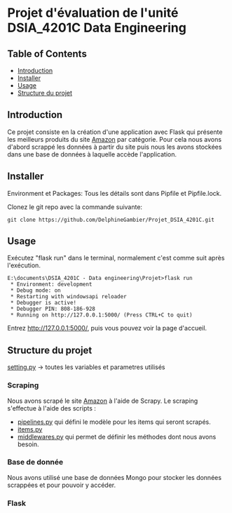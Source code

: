 # Projet d'évaluation de l'unité DSIA_4201C Data Engineering 

## Table of Contents

- [Introduction](#introduction)
- [Installer](#installer)
- [Usage](#usage)
- [Structure du projet](#structure-du-projet)

## Introduction 

Ce projet consiste en la création d'une application avec Flask qui présente les meilleurs produits du site [Amazon](http://www.amazon.com) par catégorie. Pour cela nous avons d'abord scrappé les données à partir du site puis nous les avons stockées dans une base de données à laquelle accède l'application.

## Installer

Environment et Packages: Tous les détails sont dans Pipfile et Pipfile.lock.

Clonez le git repo avec la commande suivante:

```
git clone https://github.com/DelphineGambier/Projet_DSIA_4201C.git
```

## Usage

Exécutez "flask run" dans le terminal, normalement c'est comme suit après l'exécution.

```
E:\documents\DSIA_4201C - Data engineering\Projet>flask run
 * Environment: development
 * Debug mode: on
 * Restarting with windowsapi reloader
 * Debugger is active!
 * Debugger PIN: 808-186-928
 * Running on http://127.0.0.1:5000/ (Press CTRL+C to quit)

```
Entrez http://127.0.0.1:5000/, puis vous pouvez voir la page d'accueil.

## Structure du projet 

[setting.py](https://github.com/DelphineGambier/Projet_DSIA_4201C/blob/main/amazonSpider/settings.py) -> toutes les variables  et parametres utilisés

### Scraping
Nous avons scrapé le site [Amazon](http://www.amazon.com) à l'aide de Scrapy.
Le scraping s'effectue à l'aide des scripts :
 - [pipelines.py](https://github.com/DelphineGambier/Projet_DSIA_4201C/blob/main/amazonSpider/pipelines.py) qui défini le modèle pour les items qui seront scrapés.
 - [items.py](https://github.com/DelphineGambier/Projet_DSIA_4201C/blob/main/amazonSpider/items.py) 
 - [middlewares.py](https://github.com/DelphineGambier/Projet_DSIA_4201C/blob/main/amazonSpider/middlewares.py) qui permet de définir les méthodes dont nous avons besoin.

### Base de donnée
Nous avons utilisé une base de données Mongo pour stocker les données scrappées et pour pouvoir y accéder.

### Flask
